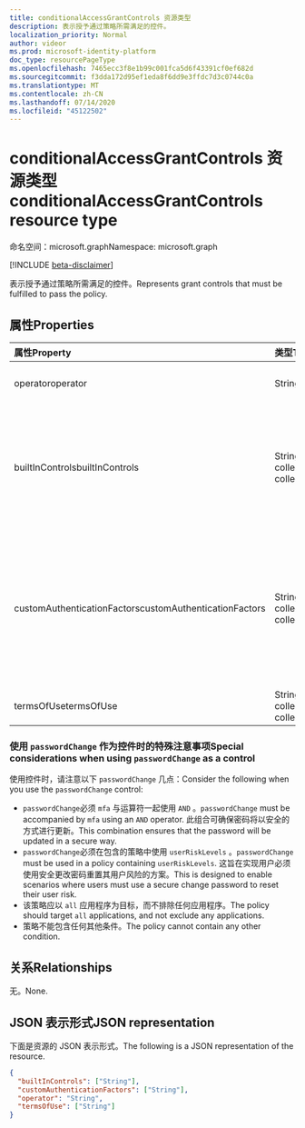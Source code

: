 ```yaml
---
title: conditionalAccessGrantControls 资源类型
description: 表示授予通过策略所需满足的控件。
localization_priority: Normal
author: videor
ms.prod: microsoft-identity-platform
doc_type: resourcePageType
ms.openlocfilehash: 7465ecc3f8e1b99c001fca5d6f43391cf0ef682d
ms.sourcegitcommit: f3dda172d95ef1eda8f6dd9e3ffdc7d3c0744c0a
ms.translationtype: MT
ms.contentlocale: zh-CN
ms.lasthandoff: 07/14/2020
ms.locfileid: "45122502"
---
```

# <a name="conditionalaccessgrantcontrols-resource-type"></a><span data-ttu-id="4e1a2-103">conditionalAccessGrantControls 资源类型</span><span class="sxs-lookup"><span data-stu-id="4e1a2-103">conditionalAccessGrantControls resource type</span></span>

<span data-ttu-id="4e1a2-104">命名空间：microsoft.graph</span><span class="sxs-lookup"><span data-stu-id="4e1a2-104">Namespace: microsoft.graph</span></span>

[!INCLUDE [beta-disclaimer](../../includes/beta-disclaimer.md)]

<span data-ttu-id="4e1a2-105">表示授予通过策略所需满足的控件。</span><span class="sxs-lookup"><span data-stu-id="4e1a2-105">Represents grant controls that must be fulfilled to pass the policy.</span></span>

## <a name="properties"></a><span data-ttu-id="4e1a2-106">属性</span><span class="sxs-lookup"><span data-stu-id="4e1a2-106">Properties</span></span>

| <span data-ttu-id="4e1a2-107">属性</span><span class="sxs-lookup"><span data-stu-id="4e1a2-107">Property</span></span> | <span data-ttu-id="4e1a2-108">类型</span><span class="sxs-lookup"><span data-stu-id="4e1a2-108">Type</span></span> | <span data-ttu-id="4e1a2-109">说明</span><span class="sxs-lookup"><span data-stu-id="4e1a2-109">Description</span></span> |
|:-------- |:---- |:----------- |
| <span data-ttu-id="4e1a2-110">operator</span><span class="sxs-lookup"><span data-stu-id="4e1a2-110">operator</span></span> | <span data-ttu-id="4e1a2-111">String</span><span class="sxs-lookup"><span data-stu-id="4e1a2-111">String</span></span> | <span data-ttu-id="4e1a2-112">定义授予控件的关系。</span><span class="sxs-lookup"><span data-stu-id="4e1a2-112">Defines the relationship of the grant controls.</span></span> <span data-ttu-id="4e1a2-113">可能的值： `AND` 、 `OR` 。</span><span class="sxs-lookup"><span data-stu-id="4e1a2-113">Possible values: `AND`, `OR`.</span></span> |
| <span data-ttu-id="4e1a2-114">builtInControls</span><span class="sxs-lookup"><span data-stu-id="4e1a2-114">builtInControls</span></span> | <span data-ttu-id="4e1a2-115">String collection</span><span class="sxs-lookup"><span data-stu-id="4e1a2-115">String collection</span></span> | <span data-ttu-id="4e1a2-116">策略所需的内置控件的值列表。</span><span class="sxs-lookup"><span data-stu-id="4e1a2-116">List of values of built-in controls required by the policy.</span></span> <span data-ttu-id="4e1a2-117">可能的值：、、、、、 `block` `mfa` `compliantDevice` `domainJoinedDevice` `approvedApplication` `compliantApplication` 、 `passwordChange` 。</span><span class="sxs-lookup"><span data-stu-id="4e1a2-117">Possible values: `block`, `mfa`, `compliantDevice`, `domainJoinedDevice`, `approvedApplication`, `compliantApplication`, `passwordChange`.</span></span> |
| <span data-ttu-id="4e1a2-118">customAuthenticationFactors</span><span class="sxs-lookup"><span data-stu-id="4e1a2-118">customAuthenticationFactors</span></span> | <span data-ttu-id="4e1a2-119">String collection</span><span class="sxs-lookup"><span data-stu-id="4e1a2-119">String collection</span></span> | <span data-ttu-id="4e1a2-120">策略所需的自定义控件 Id 的列表。</span><span class="sxs-lookup"><span data-stu-id="4e1a2-120">List of custom controls IDs required by the policy.</span></span> <span data-ttu-id="4e1a2-121">在此处了解有关自定义控件的详细信息：https://docs.microsoft.com/azure/active-directory/conditional-access/controls#custom-controls-preview</span><span class="sxs-lookup"><span data-stu-id="4e1a2-121">Learn more about custom controls here: https://docs.microsoft.com/azure/active-directory/conditional-access/controls#custom-controls-preview</span></span> |
| <span data-ttu-id="4e1a2-122">termsOfUse</span><span class="sxs-lookup"><span data-stu-id="4e1a2-122">termsOfUse</span></span> | <span data-ttu-id="4e1a2-123">String collection</span><span class="sxs-lookup"><span data-stu-id="4e1a2-123">String collection</span></span> | <span data-ttu-id="4e1a2-124">策略所需的[使用条款](agreement.md)id 的列表。</span><span class="sxs-lookup"><span data-stu-id="4e1a2-124">List of [terms of use](agreement.md) IDs required by the policy.</span></span> |

### <a name="special-considerations-when-using-passwordchange-as-a-control"></a><span data-ttu-id="4e1a2-125">使用 `passwordChange` 作为控件时的特殊注意事项</span><span class="sxs-lookup"><span data-stu-id="4e1a2-125">Special considerations when using `passwordChange` as a control</span></span>

<span data-ttu-id="4e1a2-126">使用控件时，请注意以下 `passwordChange` 几点：</span><span class="sxs-lookup"><span data-stu-id="4e1a2-126">Consider the following when you use the `passwordChange` control:</span></span> 

- <span data-ttu-id="4e1a2-127">`passwordChange`必须 `mfa` 与运算符一起使用 `AND` 。</span><span class="sxs-lookup"><span data-stu-id="4e1a2-127">`passwordChange` must be accompanied by `mfa` using an `AND` operator.</span></span> <span data-ttu-id="4e1a2-128">此组合可确保密码将以安全的方式进行更新。</span><span class="sxs-lookup"><span data-stu-id="4e1a2-128">This combination ensures that the password will be updated in a secure way.</span></span>
- <span data-ttu-id="4e1a2-129">`passwordChange`必须在包含的策略中使用 `userRiskLevels` 。</span><span class="sxs-lookup"><span data-stu-id="4e1a2-129">`passwordChange` must be used in a policy containing `userRiskLevels`.</span></span> <span data-ttu-id="4e1a2-130">这旨在实现用户必须使用安全更改密码重置其用户风险的方案。</span><span class="sxs-lookup"><span data-stu-id="4e1a2-130">This is designed to enable scenarios where users must use a secure change password to reset their user risk.</span></span>
- <span data-ttu-id="4e1a2-131">该策略应以 `all` 应用程序为目标，而不排除任何应用程序。</span><span class="sxs-lookup"><span data-stu-id="4e1a2-131">The policy should target `all` applications, and not exclude any applications.</span></span>
- <span data-ttu-id="4e1a2-132">策略不能包含任何其他条件。</span><span class="sxs-lookup"><span data-stu-id="4e1a2-132">The policy cannot contain any other condition.</span></span>

## <a name="relationships"></a><span data-ttu-id="4e1a2-133">关系</span><span class="sxs-lookup"><span data-stu-id="4e1a2-133">Relationships</span></span>

<span data-ttu-id="4e1a2-134">无。</span><span class="sxs-lookup"><span data-stu-id="4e1a2-134">None.</span></span>

## <a name="json-representation"></a><span data-ttu-id="4e1a2-135">JSON 表示形式</span><span class="sxs-lookup"><span data-stu-id="4e1a2-135">JSON representation</span></span>

<span data-ttu-id="4e1a2-136">下面是资源的 JSON 表示形式。</span><span class="sxs-lookup"><span data-stu-id="4e1a2-136">The following is a JSON representation of the resource.</span></span>

<!-- {
  "blockType": "resource",
  "optionalProperties": [
    "operator",
    "builtInControls",
    "customAuthenticationFactors",
    "termsOfUse"
  ],
  "@odata.type": "microsoft.graph.conditionalAccessGrantControls",
  "baseType": null
}-->

```json
{
  "builtInControls": ["String"],
  "customAuthenticationFactors": ["String"],
  "operator": "String",
  "termsOfUse": ["String"]
}
```

<!-- uuid: 16cd6b66-4b1a-43a1-adaf-3a886856ed98
2019-02-04 14:57:30 UTC -->
<!-- {
  "type": "#page.annotation",
  "description": "conditionalAccessGrantControls resource",
  "keywords": "",
  "section": "documentation",
  "tocPath": ""
}-->
